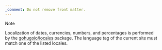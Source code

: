 ```yaml
---
_comment: Do not remove front matter.
---
```


> [!note]
> Localization of dates, currencies, numbers, and percentages is performed by the [gohugoio/locales][] package. The language tag of the current site must match one of the listed locales.

[gohugoio/locales]: https://github.com/gohugoio/locales
